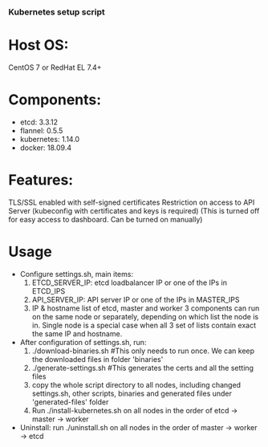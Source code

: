 ### Kubernetes setup script

# Host OS:
  CentOS 7 or RedHat EL 7.4+
# Components:
  * etcd: 3.3.12
  * flannel: 0.5.5
  * kubernetes: 1.14.0
  * docker: 18.09.4

# Features:
  TLS/SSL enabled with self-signed certificates
  Restriction on access to API Server (kubeconfig with certificates and keys is required) (This is turned off for easy access to dashboard. Can be turned on manually)

# Usage
* Configure settings.sh, main items:
  1. ETCD_SERVER_IP: etcd loadbalancer IP or one of the IPs in ETCD_IPS
  2. API_SERVER_IP: API server IP or one of the IPs in MASTER_IPS
  3. IP & hostname list of etcd, master and worker
  3 components can run on the same node or separately, depending on which list the node is in. Single node is a special case when all 3 set of lists contain exact the same IP and hostname.
* After configuration of settings.sh, run:
  1. ./download-binaries.sh #This only needs to run once. We can keep the downloaded files in folder 'binaries'  
  2. ./generate-settings.sh #This generates the certs and all the setting files
  3. copy the whole script directory to all nodes, including changed settings.sh, other scripts, binaries and generated files under 'generated-files' folder
  4. Run ./install-kubernetes.sh on all nodes in the order of etcd -> master -> worker
* Uninstall: run ./uninstall.sh on all nodes in the order of master -> worker -> etcd
